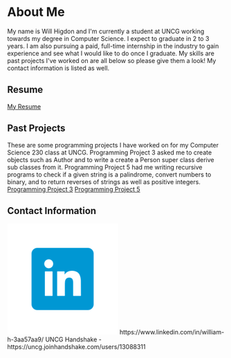 # About Me
My name is Will Higdon and I'm currently a student at UNCG working towards my degree in Computer Science. I expect to graduate in 2 to 3 years. I am also pursuing a paid, full-time internship in the industry to gain experience and see what I would like to do once I graduate. My skills are past projects I've worked on are all below so please give them a look! My contact information is listed as well. 

## Resume
[My Resume](https://docs.google.com/document/d/1nomg6lzaZUmiGV2K6SmL8BShrlkjHql2G6q1qVlUXUE/edit?usp=sharing)

## Past Projects
These are some programming projects I have worked on for my Computer Science 230 class at UNCG. Programming Project 3 asked me to create objects such as Author and to write a create a Person super class derive sub classes from it. Programming Project 5 had me writing recursive programs to check if a given string is a palindrome, convert numbers to binary, and to return reverses of strings as well as positive integers. 
[Programming Project 3](https://github.com/uncg-csc230-spring-2019-classroom-2/programming-assignment-3-YaBOIWill)
[Programming Project 5](https://github.com/uncg-csc230-spring-2019-classroom-2/programming-assignment-5-YaBOIWill)

## Contact Information
<img src="https://raw.githubusercontent.com/YaBOIWill/YaBOIWill.github.io/master/linkedin.png" alt="linkedin.png"/> 
                              https://www.linkedin.com/in/william-h-3aa57aa9/
UNCG Handshake - https://uncg.joinhandshake.com/users/13088311



